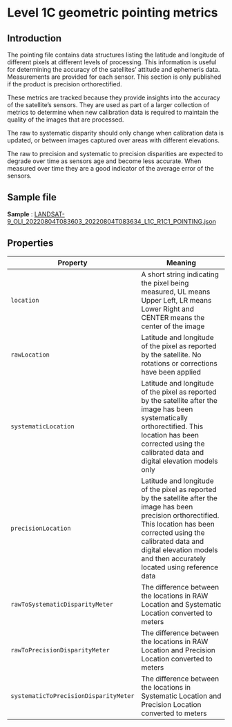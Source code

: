# Level 1C geometric pointing metrics

## Introduction

The pointing file contains data structures listing the latitude and longitude of different pixels at different levels of processing. This information is useful for determining the accuracy of the satellites’ attitude and ephemeris data. Measurements are provided for each sensor. This section is only published if the product is precision orthorectified.

These metrics are tracked because they provide insights into the accuracy of the satellite’s sensors. They are used as part of a larger collection of metrics to determine when new calibration data is required to maintain the quality of the images that are processed.

The raw to systematic disparity should only change when calibration data is updated, or between images captured over areas with different elevations.

The raw to precision and systematic to precision disparities are expected to degrade over time as sensors age and become less accurate. When measured over time they are a good indicator of the average error of the sensors.

## Sample file
**Sample** :  [LANDSAT-9_OLI_20220804T083603_20220804T083634_L1C_R1C1_POINTING.json](https://stfarearth3b2cstatic.blob.core.windows.net/product-samples/products/v1.2/L1C/LANDSAT-9_OLI_20220804T083603_20220804T083634_L1C_R1C1/LANDSAT-9_OLI_20220804T083603_20220804T083634_L1C_R1C1_POINTING.json)

## Properties
|**Property**|**Meaning**|
|---|---|
|`location`|A short string indicating the pixel being measured, UL means Upper Left, LR means Lower Right and CENTER means the center of the image|
|`rawLocation`|Latitude and longitude of the pixel as reported by the satellite. No rotations or corrections have been applied|
|`systematicLocation`|Latitude and longitude of the pixel as reported by the satellite after the image has been systematically orthorectified. This location has been corrected using the calibrated data and digital elevation models only|
|`precisionLocation`|Latitude and longitude of the pixel as reported by the satellite after the image has been precision orthorectified. This location has been corrected using the calibrated data and digital elevation models and then accurately located using reference data|
|`rawToSystematicDisparityMeter`|The difference between the locations in RAW  Location and Systematic Location converted to meters|
|`rawToPrecisionDisparityMeter`|The difference between the locations in RAW Location and Precision Location converted to meters|
|`systematicToPrecisionDisparityMeter`|The difference between the locations in Systematic Location and Precision Location converted to meters|